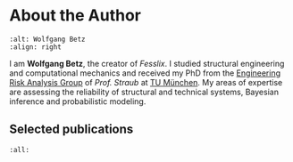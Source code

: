 # About the Author

```{image} _assets/betz.jpg
:alt: Wolfgang Betz
:align: right
```

I am **Wolfgang Betz**, the creator of *Fesslix*. 
I studied structural engineering and computational mechanics and received my PhD from the [Engineering Risk Analysis Group](https://www.cee.ed.tum.de/era/era-group/) of *Prof. Straub* at [TU München](https://www.tum.de).
My areas of expertise are assessing the reliability of structural and technical systems, Bayesian inference and probabilistic modeling.

## Selected publications

```{bibliography} bibliography_betz.bib
:all:
```
